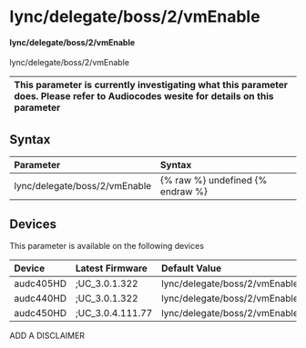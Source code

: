 ﻿---
description: lync/delegate/boss/2/vmEnable
search: false
---

# lync/delegate/boss/2/vmEnable

#### lync/delegate/boss/2/vmEnable

lync/delegate/boss/2/vmEnable


| This parameter is currently investigating what this parameter does. Please refer to Audiocodes wesite for details on this parameter | 
| :--- |

## Syntax
| Parameter | Syntax |
| :--- | :--- |
|lync/delegate/boss/2/vmEnable | {% raw %} undefined {% endraw %}|

## Devices
This parameter is available on the following devices

| Device | Latest Firmware | Default Value |
|:---|:---|:---|
| audc405HD | ;UC_3.0.1.322 | lync/delegate/boss/2/vmEnable=0 
| audc440HD | ;UC_3.0.1.322 | lync/delegate/boss/2/vmEnable=0 
| audc450HD | ;UC_3.0.4.111.77 | lync/delegate/boss/2/vmEnable=0 

ADD A DISCLAIMER
